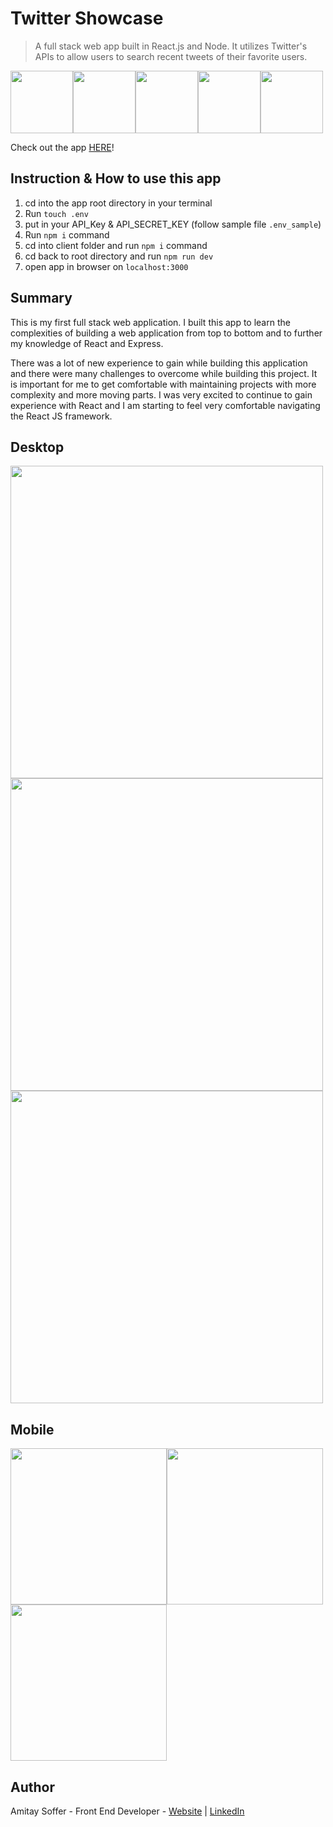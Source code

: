 # Twitter Showcase

> A full stack web app built in React.js and Node. It utilizes Twitter's APIs to allow users to search recent tweets of their favorite users.

<img src="https://img.icons8.com/plasticine/480/000000/react.png" width="100"/><img src="https://img.icons8.com/color/480/000000/css3.png" width="100"/><img src="https://img.icons8.com/color/480/000000/html-5.png" width="100"/><img src="https://img.icons8.com/color/480/000000/heroku.png" width="100"/><img src="https://img.icons8.com/color/480/000000/nodejs.png" width="100"/>

Check out the app [HERE](https://twittershowcase.azurewebsites.net/)!

## Instruction & How to use this app

1. cd into the app root directory in your terminal
2. Run `touch .env`
3. put in your API_Key & API_SECRET_KEY (follow sample file `.env_sample`)
4. Run `npm i` command
5. cd into client folder and run `npm i` command
6. cd back to root directory and run `npm run dev`
7. open app in browser on `localhost:3000`

## Summary

This is my first full stack web application. I built this app to learn the complexities of building a web application from top to bottom and to further my knowledge of React and Express.

There was a lot of new experience to gain while building this application and there were many challenges to overcome while building this project. It is important for me to get comfortable with maintaining projects with more complexity and more moving parts. I was very excited to continue to gain experience with React and I am starting to feel very comfortable navigating the React JS framework.

## Desktop

<img src="https://user-images.githubusercontent.com/31068256/98990017-d5707e80-2521-11eb-9064-cb8b2025fcfa.png" width="500"/><img src="https://user-images.githubusercontent.com/31068256/98990076-e7522180-2521-11eb-84e8-bbb818326e9b.png" width="500" /><img src="https://user-images.githubusercontent.com/31068256/98990104-f1742000-2521-11eb-9583-ebebb85b305f.png" width="500" />

## Mobile

<img src="https://user-images.githubusercontent.com/31068256/98990135-fb961e80-2521-11eb-9551-710f885dd2e9.png" width="250"/><img src="https://user-images.githubusercontent.com/31068256/98990191-018bff80-2522-11eb-93db-aedb543979e3.png" width="250"/><img src="https://user-images.githubusercontent.com/31068256/98990208-0781e080-2522-11eb-807e-4662bb3d8422.png" width="250"/>

## Author

Amitay Soffer - Front End Developer - [Website](https://www.esncz.org/sites/default/files/imce/under-construction.jpg) | [LinkedIn](https://www.linkedin.com/in/amitay-soffer-137304151/)
